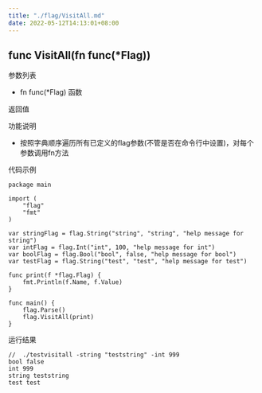 ```yaml
---
title: "./flag/VisitAll.md"
date: 2022-05-12T14:13:01+08:00
---
```

## func VisitAll(fn func(*Flag))

参数列表
- fn func(*Flag)  函数

返回值

功能说明
- 按照字典顺序遍历所有已定义的flag参数(不管是否在命令行中设置)，对每个参数调用fn方法

代码示例
    
    package main
    
    import (
    	"flag"
    	"fmt"
    )
    
    var stringFlag = flag.String("string", "string", "help message for string")
    var intFlag = flag.Int("int", 100, "help message for int")
    var boolFlag = flag.Bool("bool", false, "help message for bool")
    var testFlag = flag.String("test", "test", "help message for test")
    
    func print(f *flag.Flag) {
    	fmt.Println(f.Name, f.Value)
    }
    
    func main() {
    	flag.Parse()
    	flag.VisitAll(print)
    }

运行结果
    
    //  ./testvisitall -string "teststring" -int 999
    bool false
    int 999
    string teststring
    test test

